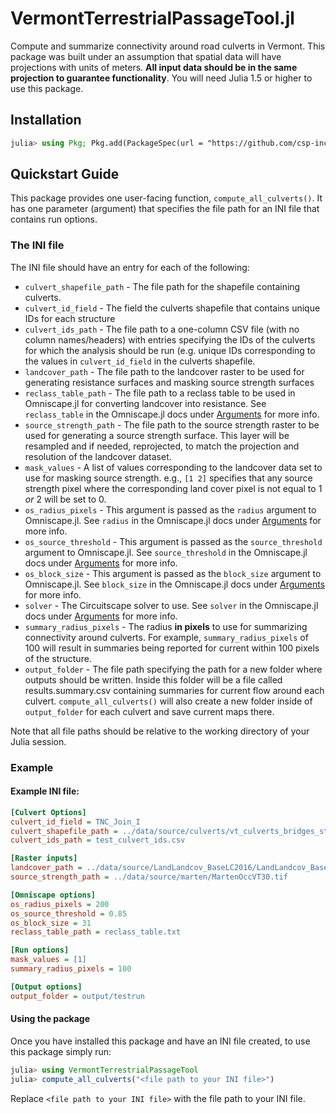 # VermontTerrestrialPassageTool.jl

Compute and summarize connectivity around road culverts in Vermont. This package was built under an assumption that spatial data will have projections with units of meters. **All input data should be in the same projection to guarantee functionality**. You will need Julia 1.5 or higher to use this package.

## Installation
```julia
julia> using Pkg; Pkg.add(PackageSpec(url = "https://github.com/csp-inc/VermontTerrestrialPassageTool.jl"))
```

## Quickstart Guide

This package provides one user-facing function, `compute_all_culverts()`. It has one parameter (argument) that specifies the file path for an INI file that contains run options.

### The INI file
The INI file should have an entry for each of the following:

- `culvert_shapefile_path` - The file path for the shapefile containing culverts.
- `culvert_id_field` - The field the culverts shapefile that contains unique IDs for each structure
- `culvert_ids_path` - The file path to a one-column CSV file (with no column names/headers) with entries specifying the IDs of the culverts for which the analysis should be run (e.g. unique IDs corresponding to the values in `culvert_id_field` in the culverts shapefile.
- `landcover_path` - The file path to the landcover raster to be used for generating resistance surfaces and masking source strength surfaces
- `reclass_table_path` - The file path to a reclass table to be used in Omniscape.jl for converting landcover into resistance. See `reclass_table` in the Omniscape.jl docs under [Arguments](https://docs.circuitscape.org/Omniscape.jl/stable/usage/#Arguments) for more info.
- `source_strength_path` - The file path to the source strength raster to be used for generating a source strength surface. This layer will be resampled and if needed, reprojected, to match the projection and resolution of the landcover dataset.
- `mask_values` - A list of values corresponding to the landcover data set to use for masking source strength. e.g., `[1 2]` specifies that any source strength pixel where the corresponding land cover pixel is not equal to 1 _or_ 2 will be set to 0.
- `os_radius_pixels` - This argument is passed as the `radius` argument to Omniscape.jl. See `radius` in the Omniscape.jl docs under [Arguments](https://docs.circuitscape.org/Omniscape.jl/stable/usage/#Arguments) for more info.
- `os_source_threshold` - This argument is passed as the `source_threshold` argument to Omniscape.jl. See `source_threshold` in the Omniscape.jl docs under [Arguments](https://docs.circuitscape.org/Omniscape.jl/stable/usage/#Arguments) for more info.
- `os_block_size` - This argument is passed as the `block_size` argument to Omniscape.jl. See `block_size` in the Omniscape.jl docs under [Arguments](https://docs.circuitscape.org/Omniscape.jl/stable/usage/#Arguments) for more info.
- `solver` - The Circuitscape solver to use. See `solver` in the Omniscape.jl docs under [Arguments](https://docs.circuitscape.org/Omniscape.jl/stable/usage/#Arguments) for more info.
- `summary_radius_pixels` - The radius **in pixels** to use for summarizing connectivity around culverts. For example, `summary_radius_pixels` of 100 will result in summaries being reported for current within 100 pixels of the structure.
- `output_folder` - The file path specifying the path for a new folder where outputs should be written. Inside this folder will be a file called results.summary.csv containing summaries for current flow around each culvert. `compute_all_culverts()` will also create a new folder inside of `output_folder` for each culvert and save current maps there.

Note that all file paths should be relative to the working directory of your Julia session.

### Example
#### Example INI file:
```ini
[Culvert Options]
culvert_id_field = TNC_Join_I
culvert_shapefile_path = ../data/source/culverts/vt_culverts_bridges_statefed_3ft_AI091720_vt_utm.shp
culvert_ids_path = test_culvert_ids.csv

[Raster inputs]
landcover_path = ../data/source/LandLandcov_BaseLC2016/LandLandcov_BaseLC2016.tif
source_strength_path = ../data/source/marten/MartenOccVT30.tif

[Omniscape options]
os_radius_pixels = 200
os_source_threshold = 0.85
os_block_size = 31
reclass_table_path = reclass_table.txt

[Run options]
mask_values = [1]
summary_radius_pixels = 100

[Output options]
output_folder = output/testrun

```
#### Using the package
Once you have installed this package and have an INI file created, to use this package simply run:
```julia
julia> using VermontTerrestrialPassageTool
julia> compute_all_culverts("<file path to your INI file>")
```
Replace `<file path to your INI file>` with the file path to your INI file.
